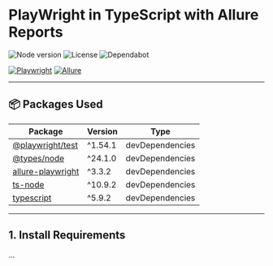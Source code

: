 # PlayWright in TypeScript with Allure Reports

![Node version](https://img.shields.io/badge/node-%3E%3D18-blue?logo=node.js)
![License](https://img.shields.io/badge/license-ISC-brightgreen)
![Dependabot](https://img.shields.io/badge/dependabot-enabled-success)

[![Playwright](https://img.shields.io/npm/v/@playwright/test?color=blueviolet&label=playwright)](https://www.npmjs.com/package/@playwright/test)
[![Allure](https://img.shields.io/npm/v/allure-playwright?color=orange&label=allure-playwright)](https://www.npmjs.com/package/allure-playwright)

---

## 📦 Packages Used

| Package                                                              | Version | Type            |
| -------------------------------------------------------------------- | ------- | --------------- |
| [@playwright/test](https://www.npmjs.com/package/@playwright/test)   | ^1.54.1 | devDependencies |
| [@types/node](https://www.npmjs.com/package/@types/node)             | ^24.1.0 | devDependencies |
| [allure-playwright](https://www.npmjs.com/package/allure-playwright) | ^3.3.2  | devDependencies |
| [ts-node](https://www.npmjs.com/package/ts-node)                     | ^10.9.2 | devDependencies |
| [typescript](https://www.npmjs.com/package/typescript)               | ^5.9.2  | devDependencies |

---

## 1. Install Requirements

...
